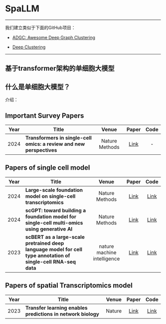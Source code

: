 # SpaLLM
--------------
我们建立类似于下面的GitHub项目：

- [ADGC: Awesome Deep Graph Clustering](https://github.com/yueliu1999/Awesome-Deep-Graph-Clustering)


- [Deep Clustering](https://github.com/zhoushengisnoob/DeepClustering)

--------------
## 基于transformer架构的单细胞大模型

## 什么是单细胞大模型？

介绍：



## Important Survey Papers

| Year | Title                                                        |    Venue    |                            Paper                             | Code |
| ---- | ------------------------------------------------------------ | :---------: | :----------------------------------------------------------: | :--: |
| 2024 | **Transformers in single-cell omics: a review and new perspectives** |    Nature Methods   | [Link](https://doi.org/10.1038/s41592-024-02353-) |  - |





## Papers of single cell model
| Year | Title                                                        |  Venue  |                            Paper                             |                             Code                             |
| ---- | ------------------------------------------------------------ | :-----: | :----------------------------------------------------------: | :----------------------------------------------------------: |
| 2024 | **Large-scale foundation model on single-cell transcriptomics** |   Nature Methods    | [Link](https://doi.org/10.1038/s41592-024-02305-7) |         [Link](https://github.com/biomap-research/scFoundation)                              |
| 2024 | **scGPT: toward building a foundation model for single-cell multi-omics using generative AI** |   Nature Methods    | [Link](https://doi.org/10.1038/s41592-024-02201-0) |    [Link](https://github.com/bowang-lab/scGPT)                            |
| 2023 | **scBERT as a large-scale pretrained deep language model for cell type annotation of single-cell RNA-seq data**              |  nature machine intelligence   |          [Link](https://doi.org/10.1038/s42256-022-00534-z)            |         [Link](https://github.com/TencentAILabHealthcare/scBERT)       



## Papers of spatial Transcriptomics model
| Year | Title                                                        |  Venue  |                            Paper                             |                             Code                             |
| ---- | ------------------------------------------------------------ | :-----: | :----------------------------------------------------------: | :----------------------------------------------------------: |
| 2023 | **Transfer learning enables predictions in network biology** |   Nature    | [Link](https://doi.org/10.1038/s41586-023-06139-9) |         [Link](https://huggingface.co/ctheodoris/Geneformer)   |


